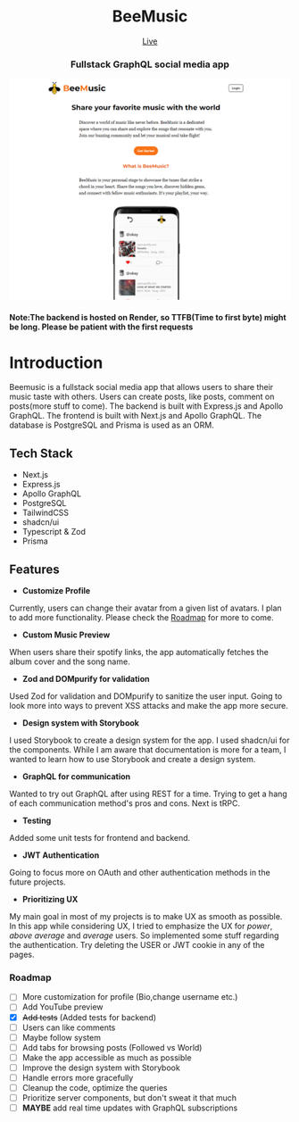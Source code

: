 <div align="center">
<h1>BeeMusic</h1>

[Live](https://beemusic.kutaybekleric.com/)

<h3>Fullstack GraphQL social media app</h3>
</div>

![Landing Page](./frontend/public/landing_page.png)

<h4>Note:The backend is hosted on Render, so TTFB(Time to first byte) might be long. Please be patient with the first requests</h4>

# Introduction

Beemusic is a fullstack social media app that allows users to share their music taste with others. Users can create posts, like posts, comment on posts(more stuff to come). The backend is built with Express.js and Apollo GraphQL. The frontend is built with Next.js and Apollo GraphQL. The database is PostgreSQL and Prisma is used as an ORM.


## Tech Stack

- Next.js
- Express.js
- Apollo GraphQL
- PostgreSQL
- TailwindCSS
- shadcn/ui
- Typescript & Zod
- Prisma


## Features


- <b>Customize Profile</b> <br>

Currently, users can change their avatar from a given list of avatars. I plan to add more functionality. Please check the [Roadmap](#roadmap) for more to come.

- <b>Custom Music Preview</b><br>

When users share their spotify links, the app automatically fetches the album cover and the song name.

- <b>Zod and DOMpurify for validation</b> <br>

Used Zod for validation and DOMpurify to sanitize the user input. Going to look more into ways to prevent XSS attacks and make the app more secure.


- <b>Design system with Storybook</b> <br>

I used Storybook to create a design system for the app. I used shadcn/ui for the components. While I am aware that documentation is more for a team, I wanted to learn how to use Storybook and create a design system.

- <b>GraphQL for communication</b><br>

Wanted to try out GraphQL after using REST for a time. Trying to get a hang of each communication method's pros and cons. Next is tRPC.

- <b>Testing</b><br>

Added some unit tests for frontend and backend.


- <b>JWT Authentication</b> <br>

Going to focus more on OAuth and other authentication methods in the future projects.

- <b>Prioritizing UX</b><br>

My main goal in most of my projects is to make UX as smooth as possible. In this app while considering UX, I tried to emphasize the UX for *power*, *above average* and *average* users. So implemented some stuff regarding the authentication. Try deleting the USER or JWT cookie in any of the pages.



### Roadmap

- [ ] More customization for profile (Bio,change username etc.)
- [ ] Add YouTube preview
- [x] ~~Add tests~~ (Added tests for backend)
- [ ] Users can like comments
- [ ] Maybe follow system
- [ ] Add tabs for browsing posts (Followed vs World)
- [ ] Make the app accessible as much as possible
- [ ] Improve the design system with Storybook
- [ ] Handle errors more gracefully
- [ ] Cleanup the code, optimize the queries
- [ ] Prioritize server components, but don't sweat it that much
- [ ] **MAYBE** add real time updates with GraphQL subscriptions
